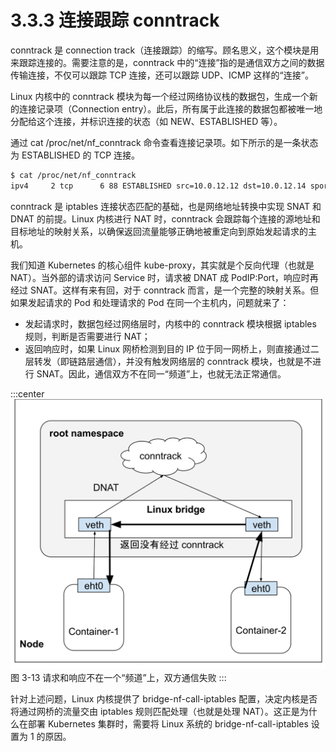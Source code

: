 # 3.3.3 连接跟踪 conntrack

conntrack 是 connection track（连接跟踪）的缩写。顾名思义，这个模块是用来跟踪连接的。需要注意的是，conntrack 中的“连接”指的是通信双方之间的数据传输连接，不仅可以跟踪 TCP 连接，还可以跟踪 UDP、ICMP 这样的“连接”。

Linux 内核中的 conntrack 模块为每一个经过网络协议栈的数据包，生成一个新的连接记录项（Connection entry）。此后，所有属于此连接的数据包都被唯一地分配给这个连接，并标识连接的状态（如 NEW、ESTABLISHED 等）。

通过 cat /proc/net/nf_conntrack 命令查看连接记录项。如下所示的是一条状态为 ESTABLISHED 的 TCP 连接。

```bash
$ cat /proc/net/nf_conntrack
ipv4     2 tcp      6 88 ESTABLISHED src=10.0.12.12 dst=10.0.12.14 sport=48318 dport=27017 src=10.0.12.14 dst=10.0.12.12 sport=27017 dport=48318 [ASSURED] mark=0 zone=0 use=2
```

conntrack 是 iptables 连接状态匹配的基础，也是网络地址转换中实现 SNAT 和 DNAT 的前提。Linux 内核进行 NAT 时，conntrack 会跟踪每个连接的源地址和目标地址的映射关系，以确保返回流量能够正确地被重定向到原始发起请求的主机。

我们知道 Kubernetes 的核心组件 kube-proxy，其实就是个反向代理（也就是 NAT）。当外部的请求访问 Service 时，请求被 DNAT 成 PodIP:Port，响应时再经过 SNAT。这样有来有回，对于 conntrack 而言，是一个完整的映射关系。但如果发起请求的 Pod 和处理请求的 Pod 在同一个主机内，问题就来了：
- 发起请求时，数据包经过网络层时，内核中的 conntrack 模块根据 iptables 规则，判断是否需要进行 NAT；
- 返回响应时，如果 Linux 网桥检测到目的 IP 位于同一网桥上，则直接通过二层转发（即链路层通信），并没有触发网络层的 conntrack 模块，也就是不进行 SNAT。因此，通信双方不在同一“频道”上，也就无法正常通信。

:::center
  ![](../assets/bridge-call-iptables.svg)<br/>
  图 3-13 请求和响应不在一个“频道”上，双方通信失败
:::

针对上述问题，Linux 内核提供了 bridge-nf-call-iptables 配置，决定内核是否将通过网桥的流量交由 iptables 规则匹配处理（也就是处理 NAT）。这正是为什么在部署 Kubernetes 集群时，需要将 Linux 系统的 bridge-nf-call-iptables 设置为 1 的原因。

